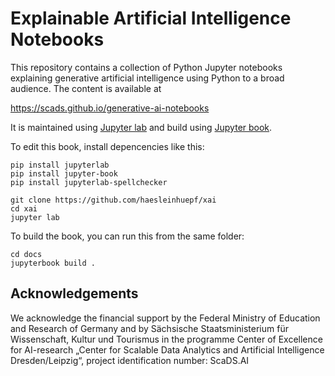 # Explainable Artificial Intelligence Notebooks

This repository contains a collection of Python Jupyter notebooks explaining generative artificial intelligence using Python to a broad audience. The content is available at

https://scads.github.io/generative-ai-notebooks

It is maintained using [Jupyter lab](https://jupyterlab.readthedocs.io/en/stable/) and build using [Jupyter book](https://jupyterbook.org/intro.html).

To edit this book, install depencencies like this:

```
pip install jupyterlab
pip install jupyter-book
pip install jupyterlab-spellchecker

git clone https://github.com/haesleinhuepf/xai
cd xai
jupyter lab
```

To build the book, you can run this from the same folder:
```
cd docs
jupyterbook build .
```

## Acknowledgements

We acknowledge the financial support by the Federal Ministry of Education and Research of Germany and by Sächsische Staatsministerium für Wissenschaft, Kultur und Tourismus in the programme Center of Excellence for AI-research „Center for Scalable Data Analytics and Artificial Intelligence Dresden/Leipzig“, project identification number: ScaDS.AI